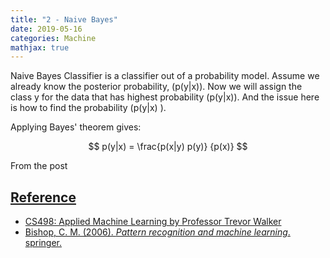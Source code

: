 ```yaml
---
title: "2 - Naive Bayes"
date: 2019-05-16
categories: Machine
mathjax: true
---
```




Naive Bayes Classifier is a classifier out of a probability model. Assume we already know the posterior probability, \(p(y|x)\). Now we will assign the class y for the data that has highest probability \(p(y|x)​\). And the issue here is how to find the probability \(p(y|x) \).

Applying Bayes' theorem gives:

$$ p(y|x) = \frac{p(x|y) p(y)} {p(x)} $$

From the post <a href ="../bayesian/2018-12-26-bayesian-statistics/" Bayesian Statistics />









## Reference

- CS498: Applied Machine Learning by Professor Trevor Walker
- Bishop, C. M. (2006). *Pattern recognition and machine learning*. springer.

